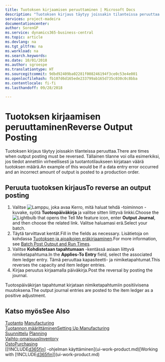 ```yaml
---
title: Tuotoksen kirjaamisen peruuttaminen | Microsoft Docs
description: "Tuotoksen kirjaus täytyy joissakin tilanteissa peruuttaa. Tällainen tilanne voi olla esimerkiksi, jos tiedot annettiin virheellisesti ja tuotantotilaukseen kirjataan väärä tuotoksen määrä."
services: project-madeira
documentationcenter: 
author: SorenGP
ms.service: dynamics365-business-central
ms.topic: article
ms.devlang: na
ms.tgt_pltfrm: na
ms.workload: na
ms.search.keywords: 
ms.date: 10/01/2018
ms.author: sgroespe
ms.translationtype: HT
ms.sourcegitcommit: 9dbd92409ba02281f008246194f3ce0c53e4e001
ms.openlocfilehash: fb107d6d165ede233799ab165d735c030c0c8bba
ms.contentlocale: fi-fi
ms.lasthandoff: 09/28/2018

---
```

# <a name="reverse-output-posting"></a><span data-ttu-id="f1726-104">Tuotoksen kirjaamisen peruuttaminen</span><span class="sxs-lookup"><span data-stu-id="f1726-104">Reverse Output Posting</span></span>
<span data-ttu-id="f1726-105">Tuotoksen kirjaus täytyy joissakin tilanteissa peruuttaa.</span><span class="sxs-lookup"><span data-stu-id="f1726-105">There are times when output posting must be reversed.</span></span> <span data-ttu-id="f1726-106">Tällainen tilanne voi olla esimerkiksi, jos tiedot annettiin virheellisesti ja tuotantotilaukseen kirjataan väärä tuotoksen määrä.</span><span class="sxs-lookup"><span data-stu-id="f1726-106">An example of this would be if a data entry error occurred and an incorrect amount of output is posted to a production order.</span></span>  

## <a name="to-reverse-an-output-posting"></a><span data-ttu-id="f1726-107">Peruuta tuotoksen kirjaus</span><span class="sxs-lookup"><span data-stu-id="f1726-107">To reverse an output posting</span></span>  
1.  <span data-ttu-id="f1726-108">Valitse ![Lamppu, joka avaa Kerro, mitä haluat tehdä -toiminnon](media/ui-search/search_small.png "Kerro, mitä haluat tehdä") -kuvake, syötä **Tuotospäiväkirja** ja valitse sitten liittyvä linkki.</span><span class="sxs-lookup"><span data-stu-id="f1726-108">Choose the ![Lightbulb that opens the Tell Me feature](media/ui-search/search_small.png "Tell me what you want to do") icon, enter **Output Journal**, and then choose the related link.</span></span> <span data-ttu-id="f1726-109">Valitse haluamasi erä.</span><span class="sxs-lookup"><span data-stu-id="f1726-109">Select your batch.</span></span>  
2. <span data-ttu-id="f1726-110">Täytä tarvittavat kentät.</span><span class="sxs-lookup"><span data-stu-id="f1726-110">Fill in the fields as necessary.</span></span> <span data-ttu-id="f1726-111">Lisätietoja on kohdassa [Tuotoksen ja ajoaikojen eräkirjaaminen](production-how-to-post-output-quantity.md).</span><span class="sxs-lookup"><span data-stu-id="f1726-111">For more information, see [Batch Post Output and Run Times](production-how-to-post-output-quantity.md).</span></span>
3.  <span data-ttu-id="f1726-112">Valitse **Kohdistetaan tapahtumaan** -kentässä asiaan liittyvä nimiketapahtuma.</span><span class="sxs-lookup"><span data-stu-id="f1726-112">In the **Applies-To Entry** field, select the associated item ledger entry.</span></span> <span data-ttu-id="f1726-113">Tämä peruuttaa kapasiteetti- ja nimiketapahtumat.</span><span class="sxs-lookup"><span data-stu-id="f1726-113">This reverses the capacity and item ledger entries.</span></span>  
4. <span data-ttu-id="f1726-114">Kirjaa peruutus kirjaamalla päiväkirja.</span><span class="sxs-lookup"><span data-stu-id="f1726-114">Post the reversal by posting the journal.</span></span>  

<span data-ttu-id="f1726-115">Tuotospäiväkirjan tapahtumat kirjataan nimiketapahtumiin positiivisena muutoksena.</span><span class="sxs-lookup"><span data-stu-id="f1726-115">The output journal entries are posted to the item ledger as a positive adjustment.</span></span>  

## <a name="see-also"></a><span data-ttu-id="f1726-116">Katso myös</span><span class="sxs-lookup"><span data-stu-id="f1726-116">See Also</span></span>  
 <span data-ttu-id="f1726-117">[Tuotanto](production-manage-manufacturing.md)  </span><span class="sxs-lookup"><span data-stu-id="f1726-117">[Manufacturing](production-manage-manufacturing.md)  </span></span>  
 [<span data-ttu-id="f1726-118">Tuotannon määrittäminen</span><span class="sxs-lookup"><span data-stu-id="f1726-118">Setting Up Manufacturing</span></span>](production-configure-production-processes.md)  
 <span data-ttu-id="f1726-119">[Suunnittelu](production-planning.md)    </span><span class="sxs-lookup"><span data-stu-id="f1726-119">[Planning](production-planning.md)    </span></span>  
 [<span data-ttu-id="f1726-120">Vaihto-omaisuus</span><span class="sxs-lookup"><span data-stu-id="f1726-120">Inventory</span></span>](inventory-manage-inventory.md)  
 [<span data-ttu-id="f1726-121">Osto</span><span class="sxs-lookup"><span data-stu-id="f1726-121">Purchasing</span></span>](purchasing-manage-purchasing.md)  
 <span data-ttu-id="f1726-122">[[!INCLUDE[d365fin](includes/d365fin_md.md)] -ohjelman käyttäminen](ui-work-product.md)</span><span class="sxs-lookup"><span data-stu-id="f1726-122">[Working with [!INCLUDE[d365fin](includes/d365fin_md.md)]](ui-work-product.md)</span></span>  

